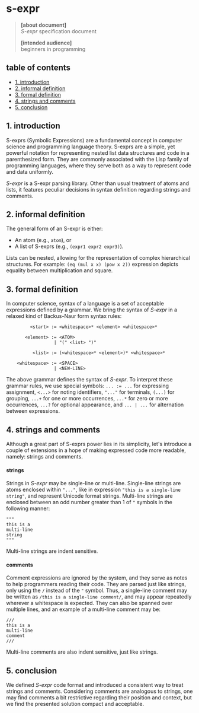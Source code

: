 # s-expr

> **[about document]**  
> *S-expr* specification document
>
> **[intended audience]**  
> beginners in programming

## table of contents

- [1. introduction](#1-introduction)  
- [2. informal definition](#2-informal-definition)  
- [3. formal definition](#3-formal-definition)  
- [4. strings and comments](#4-strings-and-comments)
- [5. conclusion](#5-conclusion)  

## 1. introduction

S-exprs (Symbolic Expressions) are a fundamental concept in computer science and programming language theory. S-exprs are a simple, yet powerful notation for representing nested list data structures and code in a parenthesized form. They are commonly associated with the Lisp family of programming languages, where they serve both as a way to represent code and data uniformly.

*S-expr* is a S-expr parsing library. Other than usual treatment of atoms and lists, it features peculiar decisions in syntax definition regarding strings and comments.

## 2. informal definition

The general form of an S-expr is either:

- An atom (e.g., `atom`), or
- A list of S-exprs (e.g., `(expr1 expr2 expr3)`).

Lists can be nested, allowing for the representation of complex hierarchical structures. For example: `(eq (mul x x) (pow x 2))` expression depicts equality between multiplication and square.

## 3. formal definition

In computer science, syntax of a language is a set of acceptable expressions defined by a grammar. We bring the syntax of *S-expr* in a relaxed kind of Backus-Naur form syntax rules:

```
         <start> := <whitespace>* <element> <whitespace>*

       <element> := <ATOM>
                  | "(" <list> ")"

          <list> := (<whitespace>* <element>)* <whitespace>*

    <whitespace> := <SPACE>
                  | <NEW-LINE>
```

The above grammar defines the syntax of *S-expr*. To interpret these grammar rules, we use special symbols: `... := ...` for expressing assignment, `<...>` for noting identifiers, `"..."` for terminals, `(...)` for grouping, `...+` for one or more occurrences, `...*` for zero or more occurrences, `...?` for optional appearance, and `... | ...` for alternation between expressions.

## 4. strings and comments

Although a great part of S-exprs power lies in its simplicity, let's introduce a couple of extensions in a hope of making expressed code more readable, namely: strings and comments.

#### strings

Strings in *S-expr* may be single-line or multi-line. Single-line strings are atoms enclosed within `"..."`, like in expression `"this is a single-line string"`, and represent Unicode format strings. Multi-line strings are enclosed between an odd number greater than 1 of `"` symbols in the following manner:

```
"""
this is a
multi-line
string
"""
```

Multi-line strings are indent sensitive.

#### comments

Comment expressions are ignored by the system, and they serve as notes to help programmers reading their code. They are parsed just like strings, only using the `/` instead of the `"` symbol. Thus, a single-line comment may be written as `/this is a single-line comment/`, and may appear repeatedly wherever a whitespace is expected. They can also be spanned over multiple lines, and an example of a multi-line comment may be:

```
///
this is a
multi-line
comment
///
```

Multi-line comments are also indent sensitive, just like strings.

## 5. conclusion

We defined *S-expr* code format and introduced a consistent way to treat strings and comments. Considering comments are analogous to strings, one may find comments a bit restrictive regarding their position and context, but we find the presented solution compact and acceptable.

